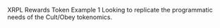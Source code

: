 XRPL Rewards Token Example 1
Looking to replicate the programmatic needs of the Cult/Obey tokenomics.